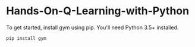 # Hands-On-Q-Learning-with-Python

To get started, install gym using pip. You'll need Python 3.5+ installed.

`pip install gym`
